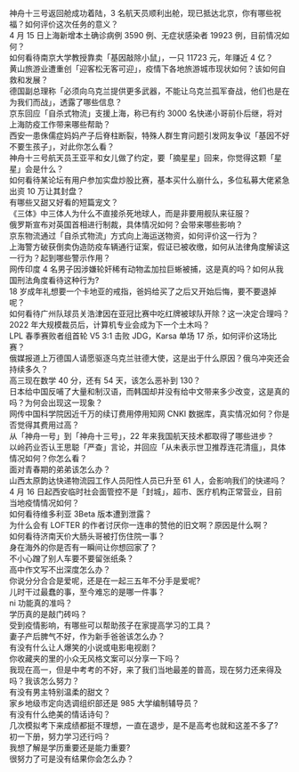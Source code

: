 神舟十三号返回舱成功着陆，3 名航天员顺利出舱，现已抵达北京，你有哪些祝福？如何评价这次任务的意义？  
4 月 15 日上海新增本土确诊病例 3590 例、无症状感染者 19923 例，目前情况如何？  
如何看待南京大学教授靠卖「基因敲除小鼠」，一只 11723 元，年赚近 4 亿？  
黄山旅游业遭重创「迎客松无客可迎」，疫情下各地旅游城市现状如何？该如何自救和发展？  
德国副总理称「必须向乌克兰提供更多武器，不能让乌克兰孤军奋战，他们也是在为我们而战」，透露了哪些信息？  
京东回应「自杀式物流」支援上海，称已有约 3000 名快递小哥前仆后继，将对上海防疫工作带来哪些帮助？  
西安一患侏儒症妈妈产子后脊柱断裂，特殊人群生育问题引发网友争议「基因不好不要生孩子」，对此你怎么看？  
神舟十三号航天员王亚平和女儿做了约定，要「摘星星」回来，你觉得这颗「星星」会是什么？  
如何看待某论坛有用户参加实盘炒股比赛，基本买什么崩什么，多位私募大佬紧急出资 10 万让其封盘？  
有哪些又甜又好看的短篇宠文？  
《三体》中三体人为什么不直接杀死地球人，而是非要用舰队来征服？  
俄罗斯宣布对英国首相进行制裁，具体情况如何？会带来哪些影响？  
京东物流通过「自杀式物流」方式向上海运送物资，如何评价这一行为？  
上海警方破获倒卖伪造防疫车辆通行证案，假证已被收缴，如何从法律角度解读这一行为？起到哪些警示作用？  
网传印度 4 名男子因涉嫌轮奸稀有动物孟加拉巨蜥被捕，这是真的吗？如何从我国刑法角度看待这种行为?  
18 岁成年礼想要一个卡地亚的戒指，爸妈给买了之后又开始后悔，要不要退掉呢？  
如何看待广州队球员关浩津因在亚冠比赛中吃红牌被球队开除？这一决定合理吗？  
2022 年大规模裁员后，计算机专业会成为下一个土木吗？  
LPL 春季赛败者组首轮 V5 3:1 击败 JDG，Karsa 单场 17 杀，如何评价这场比赛？  
俄媒报道上万德国人请愿驱逐乌克兰驻德大使，这是出于什么原因？俄乌冲突还会持续多久？  
高三现在数学 40 分，还有 54 天，该怎么恶补到 130？  
日本给中国反哺了大量和制汉语，而韩国却并没有给中文带来多少改变，这是真的吗？为何会出现这一现象？  
网传中国科学院因近千万的续订费用停用知网 CNKI 数据库，真实情况如何？你是否觉得其费用过高？  
从「神舟一号」到「神舟十三号」，22 年来我国航天技术都取得了哪些进步？  
以岭药业否认王思聪「严查」言论，并回应「从未表示世卫推荐连花清瘟」，具体情况如何？你怎么看？  
面对青春期的弟弟该怎么办？  
山西太原韵达快递物流园工作人员阳性人员已升至 61 人，会影响我们的快递吗？  
4 月 16 日起西安临时社会面管控不是「封城」，超市、医疗机构正常营业，目前当地疫情情况如何？  
如何看待维多利亚 3Beta 版本遭到泄露？  
为什么会有 LOFTER 的作者讨厌你一连串的赞他的旧文啊？原因是什么啊？  
如何看待济南天价大肠头哥被打伤住院一事？  
身在海外的你是否有一瞬间让你想回家了？  
不小心蹭了别人车要不要留张纸条？  
高中作文写不出深度怎么办？  
你说分分合合是爱呢，还是在一起三五年不分手是爱呢?  
儿时干过最蠢的事，至今难忘的是哪一件事？  
ni 功能真的准吗？  
学历真的是敲门砖吗？  
受到疫情影响，有哪些可以帮助孩子在家提高学习的工具？  
妻子产后脾气不好，作为新手爸爸该怎么办？  
有没有什么让人爆笑的小说或电影电视剧？  
你收藏夹的里的小众无风格文案可以分享一下吗？  
我现在高一，但是中考考的不好，来了我们当地最差的普高，现在努力还来得及吗？我该怎么努力？  
有没有男主特别温柔的甜文？  
家乡地级市定向选调组织部还是 985 大学编制辅导员？  
有没有什么绝美的情话诗句？  
几次模拟考下来成绩都挺不理想，一直在退步，是不是高考也就和这差不多了?  
初一下册，努力学习还行吗？  
我想了解是学历重要还是能力重要?  
很努力了可是没有结果你会怎么办？  
